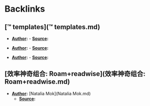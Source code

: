
# Backlinks
## [™ templates](™ templates.md)
- **[Author](Author.md):** 
        - **[Source](Source.md):**

- **[Author](Author.md):** 
        - **[Source](Source.md):**

- **[Author](Author.md):** 
        - **[Source](Source.md):**

## [效率神奇组合: Roam+readwise](效率神奇组合: Roam+readwise.md)
- **[Author](Author.md):** [Natalia Mok](Natalia Mok.md)
    - **[Source](Source.md):**

